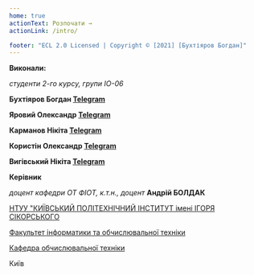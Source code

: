 ```yaml
---
home: true
actionText: Розпочати →
actionLink: /intro/

footer: "ECL 2.0 Licensed | Copyright © [2021] [Бухтіяров Богдан]"
---
```



**Виконали:** 

*студенти 2-го курсу, групи ІО-06*

<span padding-right:5em></span> **Бухтіяров Богдан [Telegram](https://t.me/bahdannn)**

<span padding-right:5em></span> **Яровий Олександр [Telegram](https://t.me/alex23883)**

<span padding-right:5em></span> **Карманов Нікіта [Telegram](https://t.me/frog_in_smoke)**

<span padding-right:5em></span> **Користін Олександр [Telegram](https://t.me/okorystin)**

<span padding-right:5em></span> **Вигівський Нікіта [Telegram](https://t.me/jesus_chrestos)**


**Керівник**

*доцент кафедри ОТ ФІОТ, к.т.н., доцент*<span padding-right:5em></span> **Андрій БОЛДАК** 

[НТУУ "КИЇВСЬКИЙ ПОЛІТЕХНІЧНИЙ ІНСТИТУТ імені ІГОРЯ СІКОРСЬКОГО](https://kpi.ua/)

[Факультет інформатики та обчислювальної техніки](https://fiot.kpi.ua/)

[Кафедра обчислювальної техніки](https://comsys.kpi.ua/)

Київ